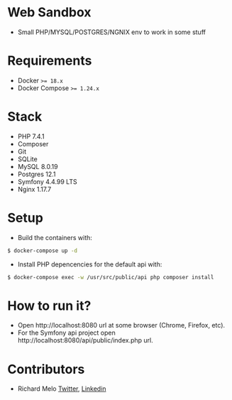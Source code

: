 Web Sandbox
===========
* Small PHP/MYSQL/POSTGRES/NGNIX env to work in some stuff

Requirements
============

- Docker `>= 18.x`
- Docker Compose `>= 1.24.x`

Stack
=====

- PHP 7.4.1
- Composer
- Git
- SQLite
- MySQL 8.0.19
- Postgres 12.1
- Symfony 4.4.99 LTS
- Nginx 1.17.7

Setup
=====
- Build the containers with:

```sh
$ docker-compose up -d
```

- Install PHP depencencies for the default api with:

```sh
$ docker-compose exec -w /usr/src/public/api php composer install
```

How to run it?
==============
- Open http://localhost:8080 url at some browser (Chrome, Firefox, etc).
- For the Symfony api project open http://localhost:8080/api/public/index.php url.

Contributors
============

- Richard Melo [Twitter](https://twitter.com/allucardster), [Linkedin](https://www.linkedin.com/in/richardmelo)
